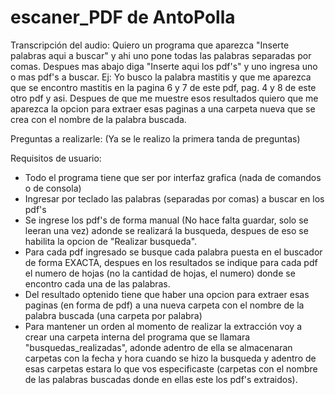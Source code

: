 ﻿# escaner_PDF de AntoPolla

Transcripción del audio:
Quiero un programa que aparezca "Inserte palabras aqui a buscar" y ahi uno pone todas las palabras separadas por comas. Despues mas abajo diga "Inserte aqui los pdf's" y uno ingresa uno o mas pdf's a buscar.
Ej: Yo busco la palabra mastitis y que me aparezca que se encontro mastitis en la pagina 6 y 7 de este pdf, pag. 4 y 8 de este otro pdf y asi.
Despues de que me muestre esos resultados quiero que me aparezca la opcion para extraer esas paginas a una carpeta nueva que se crea con el nombre de la palabra buscada.

Preguntas a realizarle:
(Ya se le realizo la primera tanda de preguntas)

Requisitos de usuario:
- Todo el programa tiene que ser por interfaz grafica (nada de comandos o de consola)
- Ingresar por teclado las palabras (separadas por comas) a buscar en los pdf's
- Se ingrese los pdf's de forma manual (No hace falta guardar, solo se leeran una vez) adonde se realizará la busqueda, despues de eso se habilita la opcion de "Realizar busqueda".
- Para cada pdf ingresado se busque cada palabra puesta en el buscador de forma EXACTA, despues en los resultados se indique para cada pdf el numero de hojas (no la cantidad de hojas, el numero) donde se encontro cada una de las palabras.
- Del resultado optenido tiene que haber una opcion para extraer esas paginas (en forma de pdf) a una nueva carpeta con el nombre de la palabra buscada (una carpeta por palabra)
- Para mantener un orden al momento de realizar la extracción voy a crear una carpeta interna del programa que se llamara "busquedas_realizadas", adonde adentro de ella se almacenaran carpetas con la fecha y hora cuando se hizo la busqueda y adentro de esas carpetas estara lo que vos especificaste (carpetas con el nombre de las palabras buscadas donde en ellas este los pdf's extraidos).
